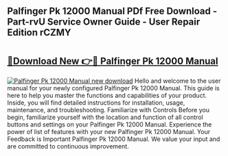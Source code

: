 ## Palfinger Pk 12000 Manual PDf Free Download - Part-rvU Service Owner Guide - User Repair Edition rCZMY

# <h2><a href="http://bc83027.oget.top/?id=Palfinger+Pk+12000+Manual">🔗Download New 👉🔴 Palfinger Pk 12000 Manual</a></h2>

[![Palfinger Pk 12000 Manual new download](https://i.imgur.com/5g1atiW.png)](http://bc83027.oget.top/?id=Palfinger+Pk+12000+Manual)
Hello and welcome to the user manual for your newly configured Palfinger Pk 12000 Manual. This guide is here to help you master the functions and capabilities of your product. Inside, you will find detailed instructions for installation, usage, maintenance, and troubleshooting. Familiarize with Controls Before you begin, familiarize yourself with the location and function of all control buttons and settings on your Palfinger Pk 12000 Manual. Experience the power of list of features with your new Palfinger Pk 12000 Manual. Your Feedback is Important Palfinger Pk 12000 Manual. We value your input and are committed to continuous improvement.
